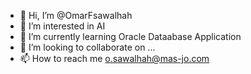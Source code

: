 - 👋 Hi, I’m @OmarFsawalhah
- 👀 I’m interested in AI
- 🌱 I’m currently learning Oracle Dataabase Application
- 💞️ I’m looking to collaborate on ...
- 📫 How to reach me o.sawalhah@mas-jo.com

<!---
OmarFsawalhah/OmarFsawalhah is a ✨ special ✨ repository because its `README.md` (this file) appears on your GitHub profile.
You can click the Preview link to take a look at your changes.
--->
